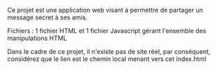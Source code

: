 Ce projet est une application web visant à permettre de partager un message secret à ses amis.

Fichiers : 1 fichier HTML et 1 fichier Javascript gérant l'ensemble des manipulations HTML

Dans le cadre de ce projet, il n'existe pas de site réel, par conséquent, considérez que le lien est le chemin local menant vers cet index.html
